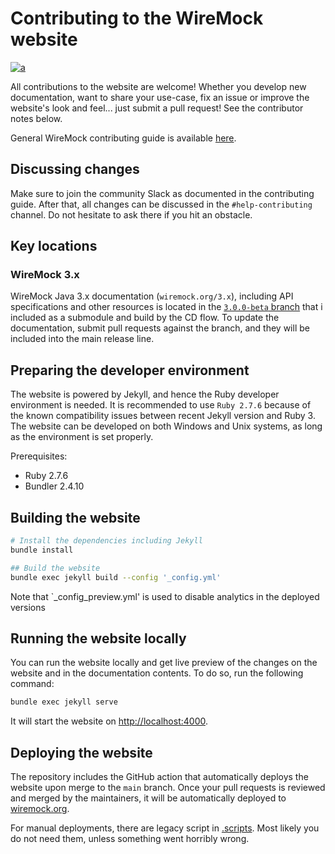 # Contributing to the WireMock website

[![a](https://img.shields.io/badge/slack-Join%20us-brightgreen?style=flat&logo=slack)](http://slack.wiremock.org/)

All contributions to the website are welcome!
Whether you develop new documentation, want to share your use-case,
fix an issue or improve the website's look and feel...
just submit a pull request!
See the contributor notes below.

General WireMock contributing guide is available [here](https://github.com/wiremock/community/tree/main/contributing).

## Discussing changes

Make sure to join the community Slack as documented in the contributing guide.
After that, all changes can be discussed in the `#help-contributing` channel.
Do not hesitate to ask there if you hit an obstacle.

## Key locations

### WireMock 3.x

WireMock Java 3.x documentation (`wiremock.org/3.x`), including API specifications and other resources is located in the
[`3.0.0-beta` branch](https://github.com/wiremock/wiremock.org/tree/3.0.0-beta)
that i included as a submodule and build by the CD flow.
To update the documentation, submit pull requests against the branch,
and they will be included into the main release line.

## Preparing the developer environment

The website is powered by Jekyll, and hence the Ruby developer environment is needed.
It is recommended to use `Ruby 2.7.6` because of the known compatibility issues between recent Jekyll version and Ruby 3.
The website can be developed on both Windows and Unix systems,
as long as the environment is set properly.

Prerequisites:

- Ruby 2.7.6
- Bundler 2.4.10

## Building the website

```bash
# Install the dependencies including Jekyll
bundle install

## Build the website
bundle exec jekyll build --config '_config.yml'
```

Note that `_config_preview.yml' is used to disable analytics in the deployed versions

## Running the website locally

You can run the website locally and get live preview of the changes
on the website and in the documentation contents.
To do so, run the following command:

```bash
bundle exec jekyll serve
```

It will start the website on [http://localhost:4000](http://localhost:4000).

## Deploying the website

The repository includes the GitHub action that automatically deploys the website upon
merge to the `main` branch.
Once your pull requests is reviewed and merged by the maintainers,
it will be automatically deployed to [wiremock.org](https://wiremock.org).

For manual deployments, there are legacy script in [.scripts](/.scripts).
Most likely you do not need them, unless something went horribly wrong.
